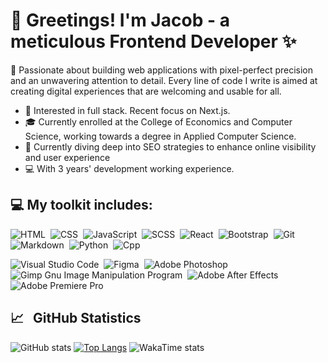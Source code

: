 # 👋 Greetings! I'm Jacob - a meticulous Frontend Developer ✨
 
🚀 Passionate about building web applications with pixel-perfect precision and an unwavering attention to detail. Every line of code I write is aimed at creating digital experiences that are welcoming and usable for all.

- 🧐 Interested in full stack. Recent focus on Next.js.
- 🎓 Currently enrolled at the College of Economics and Computer Science, working towards a degree in Applied Computer Science.
- 🌱 Currently diving deep into SEO strategies to enhance online visibility and user experience
- 💻 With 3 years' development working experience.

## 💻 My toolkit includes:
![HTML](https://img.shields.io/badge/-HTML-05122A?style=flat&logo=HTML5)&nbsp;
![CSS](https://img.shields.io/badge/-CSS-05122A?style=flat&logo=CSS3&logoColor=1572B6)&nbsp;
![JavaScript](https://img.shields.io/badge/-JavaScript-05122A?style=flat&logo=javascript)&nbsp;
![SCSS](https://img.shields.io/badge/-SCSS-05122A?style=flat&logo=SASS)&nbsp;
![React](https://img.shields.io/badge/-React-05122A?style=flat&logo=react)&nbsp;
![Bootstrap](https://img.shields.io/badge/-Bootstrap-05122A?style=flat-square&logo=bootstrap)&nbsp;
![Git](https://img.shields.io/badge/-Git-05122A?style=flat&logo=git)&nbsp;
![Markdown](https://img.shields.io/badge/-Markdown-05122A?style=flat&logo=markdown)&nbsp;
![Python](https://img.shields.io/badge/-Python-05122A?style=flat&logo=python)&nbsp;
![Cpp](https://img.shields.io/badge/-C++-05122A?style=flat&logo=c%2B%2B&)&nbsp;

![Visual Studio Code](https://img.shields.io/badge/-Visual%20Studio%20Code-05122A?style=flat&logo=visual-studio-code&logoColor=007ACC)&nbsp;
![Figma](https://img.shields.io/badge/-Figma-05122A?style=flat&logo=Figma)&nbsp;
![Adobe Photoshop](https://img.shields.io/badge/Adobe%20Photoshop-05122A?style=flat&logo=adobephotoshop)&nbsp;
![Gimp Gnu Image Manipulation Program](https://img.shields.io/badge/Gimp-05122A?style=flat&logo=gimp)&nbsp;
![Adobe After Effects](https://img.shields.io/badge/Adobe%20After%20Effects-05122A?style=flat&logo=Adobe%20After%20Effects)&nbsp;
![Adobe Premiere Pro](https://img.shields.io/badge/Adobe%20Premiere%20Pro-05122A?style=flat&logo=Adobe%20Premiere%20Pro)&nbsp;
 

## 📈 &nbsp; GitHub Statistics
![GitHub stats](https://github-readme-stats.vercel.app/api?username=JakubFaltyn&show_icons=true&hide=stars,prs&count_private=true&theme=radical)
[![Top Langs](https://github-readme-stats.vercel.app/api/top-langs/?username=JakubFaltyn&layout=compact&langs_count=8)](https://github.com/anuraghazra/github-readme-stats)
![WakaTime stats](https://github-readme-stats.vercel.app/api/wakatime?username=JakubFaltyn&v=2)
